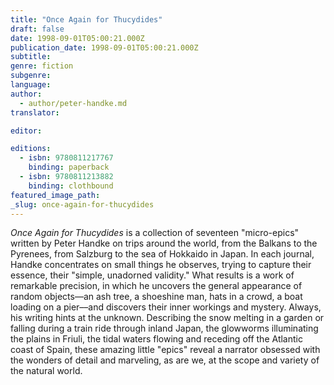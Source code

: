 ```yaml
---
title: "Once Again for Thucydides"
draft: false
date: 1998-09-01T05:00:21.000Z
publication_date: 1998-09-01T05:00:21.000Z
subtitle:
genre: fiction
subgenre:
language:
author:
  - author/peter-handke.md
translator:

editor:

editions:
  - isbn: 9780811217767
    binding: paperback
  - isbn: 9780811213882
    binding: clothbound
featured_image_path:
_slug: once-again-for-thucydides
---
```


_Once Again for Thucydides_ is a collection of seventeen "micro-epics" written by Peter Handke on trips around the world, from the Balkans to the Pyrenees, from Salzburg to the sea of Hokkaido in Japan. In each journal, Handke concentrates on small things he observes, trying to capture their essence, their "simple, unadorned validity." What results is a work of remarkable precision, in which he uncovers the general appearance of random objects––an ash tree, a shoeshine man, hats in a crowd, a boat loading on a pier––and discovers their inner workings and mystery. Always, his writing hints at the unknown. Describing the snow melting in a garden or falling during a train ride through inland Japan, the glowworms illuminating the plains in Friuli, the tidal waters flowing and receding off the Atlantic coast of Spain, these amazing little "epics" reveal a narrator obsessed with the wonders of detail and marveling, as are we, at the scope and variety of the natural world.

